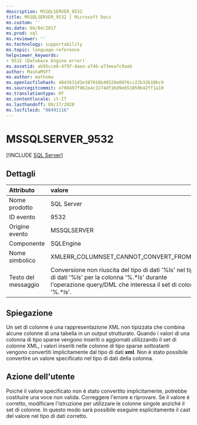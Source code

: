 ```yaml
---
description: MSSQLSERVER_9532
title: MSSQLSERVER_9532 | Microsoft Docs
ms.custom: ''
ms.date: 04/04/2017
ms.prod: sql
ms.reviewer: ''
ms.technology: supportability
ms.topic: language-reference
helpviewer_keywords:
- 9532 (Database Engine error)
ms.assetid: ab95cce8-4f97-4aea-a746-a73eea7c9aab
author: MashaMSFT
ms.author: mathoma
ms.openlocfilehash: 4843631d2e387818b40520e0076cc22b32b10bc9
ms.sourcegitcommit: e700497f962e4c2274df16d9e651059b42ff1a10
ms.translationtype: HT
ms.contentlocale: it-IT
ms.lasthandoff: 08/17/2020
ms.locfileid: "88491116"
---
```

# <a name="mssqlserver_9532"></a>MSSQLSERVER_9532
 [!INCLUDE [SQL Server](../../includes/applies-to-version/sqlserver.md)]
  
## <a name="details"></a>Dettagli  
  
| Attributo | valore |  
| :-------- | :---- |  
|Nome prodotto|SQL Server|  
|ID evento|9532|  
|Origine evento|MSSQLSERVER|  
|Componente|SQLEngine|  
|Nome simbolico|XMLERR_COLUMNSET_CANNOT_CONVERT_FROM_TO|  
|Testo del messaggio|Conversione non riuscita del tipo di dati '%ls' nel tipo di dati '%ls' per la colonna '%.*ls' durante l'operazione query/DML che interessa il set di colonne '%.\*ls'.|  
  
## <a name="explanation"></a>Spiegazione  
Un set di colonne è una rappresentazione XML non tipizzata che combina alcune colonne di una tabella in un output strutturato. Quando i valori di una colonna di tipo sparse vengono inseriti o aggiornati utilizzando il set di colonne XML, i valori inseriti nelle colonne di tipo sparse sottostanti vengono convertiti implicitamente dal tipo di dati **xml**. Non è stato possibile convertire un valore specificato nel tipo di dati della colonna.  
  
## <a name="user-action"></a>Azione dell'utente  
Poiché il valore specificato non è stato convertito implicitamente, potrebbe costituire una voce non valida. Correggere l'errore e riprovare. Se il valore è corretto, modificare l'istruzione per utilizzare le colonne singole anziché il set di colonne. In questo modo sarà possibile eseguire esplicitamente il cast del valore nel tipo di dati corretto.  
  
